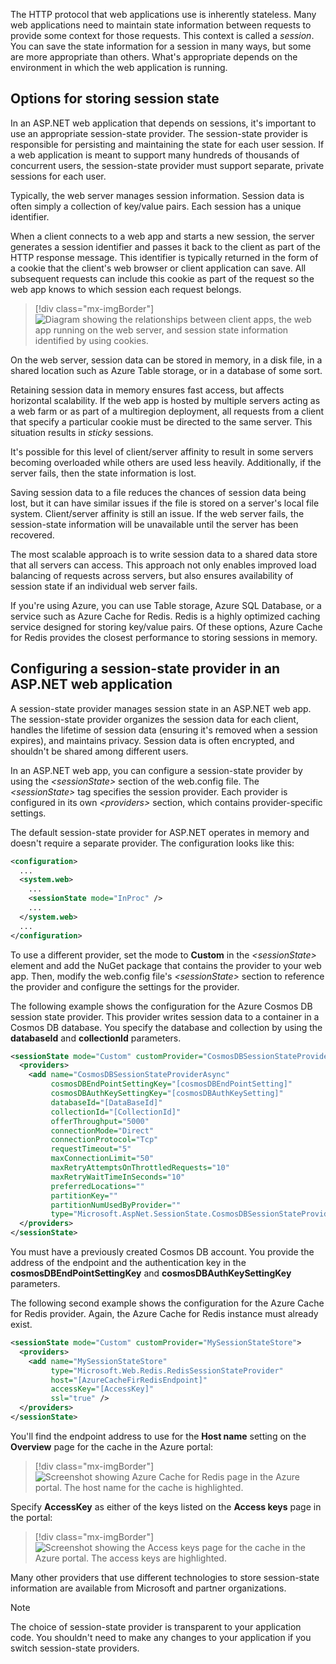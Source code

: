 The HTTP protocol that web applications use is inherently stateless. Many web applications need to maintain state information between requests to provide some context for those requests. This context is called a *session*. You can save the state information for a session in many ways, but some are more appropriate than others. What's appropriate depends on the environment in which the web application is running.

## Options for storing session state

In an ASP.NET web application that depends on sessions, it's important to use an appropriate session-state provider. The session-state provider is responsible for persisting and maintaining the state for each user session. If a web application is meant to support many hundreds of thousands of concurrent users, the session-state provider must support separate, private sessions for each user.

Typically, the web server manages session information. Session data is often simply a collection of key/value pairs. Each session has a unique identifier.

When a client connects to a web app and starts a new session, the server generates a session identifier and passes it back to the client as part of the HTTP response message. This identifier is typically returned in the form of a cookie that the client's web browser or client application can save. All subsequent requests can include this cookie as part of the request so the web app knows to which session each request belongs.

> [!div class="mx-imgBorder"]
> ![Diagram showing the relationships between client apps, the web app running on the web server, and session state information identified by using cookies.](..\media\3-session-state.png)

On the web server, session data can be stored in memory, in a disk file, in a shared location such as Azure Table storage, or in a database of some sort.

Retaining session data in memory ensures fast access, but affects horizontal scalability. If the web app is hosted by multiple servers acting as a web farm or as part of a multiregion deployment, all requests from a client that specify a particular cookie must be directed to the same server. This situation results in *sticky* sessions.

It's possible for this level of client/server affinity to result in some servers becoming overloaded while others are used less heavily. Additionally, if the server fails, then the state information is lost.

Saving session data to a file reduces the chances of session data being lost, but it can have similar issues if the file is stored on a server's local file system. Client/server affinity is still an issue. If the web server fails, the session-state information will be unavailable until the server has been recovered.

The most scalable approach is to write session data to a shared data store that all servers can access. This approach not only enables improved load balancing of requests across servers, but also ensures availability of session state if an individual web server fails.

If you're using Azure, you can use Table storage, Azure SQL Database, or a service such as Azure Cache for Redis. Redis is a highly optimized caching service designed for storing key/value pairs. Of these options, Azure Cache for Redis provides the closest performance to storing sessions in memory.

## Configuring a session-state provider in an ASP.NET web application

A session-state provider manages session state in an ASP.NET web app. The session-state provider organizes the session data for each client, handles the lifetime of session data (ensuring it's removed when a session expires), and maintains privacy. Session data is often encrypted, and shouldn't be shared among different users.

In an ASP.NET web app, you can configure a session-state provider by using the *\<sessionState\>* section of the web.config file. The *\<sessionState\>*  tag specifies the session provider. Each provider is configured in its own *\<providers\>* section, which contains provider-specific settings.

The default session-state provider for ASP.NET operates in memory and doesn't require a separate provider. The configuration looks like this:

```xml
<configuration>
  ...
  <system.web>
    ...
    <sessionState mode="InProc" />
    ...
  </system.web>
  ...
</configuration>
```

To use a different provider, set the mode to **Custom** in the *\<sessionState\>* element and add the NuGet package that contains the provider to your web app. Then, modify the web.config file's *\<sessionState\>* section to reference the provider and configure the settings for the provider.

The following example shows the configuration for the Azure Cosmos DB session state provider. This provider writes session data to a container in a Cosmos DB database. You specify the database and collection by using the **databaseId** and **collectionId** parameters.

```xml
<sessionState mode="Custom" customProvider="CosmosDBSessionStateProviderAsync">
  <providers>
    <add name="CosmosDBSessionStateProviderAsync" 
         cosmosDBEndPointSettingKey="[cosmosDBEndPointSetting]" 
         cosmosDBAuthKeySettingKey="[cosmosDBAuthKeySetting]" 
         databaseId="[DataBaseId]" 
         collectionId="[CollectionId]" 
         offerThroughput="5000" 
         connectionMode="Direct" 
         connectionProtocol="Tcp" 
         requestTimeout="5" 
         maxConnectionLimit="50" 
         maxRetryAttemptsOnThrottledRequests="10" 
         maxRetryWaitTimeInSeconds="10" 
         preferredLocations="" 
         partitionKey="" 
         partitionNumUsedByProvider="" 
         type="Microsoft.AspNet.SessionState.CosmosDBSessionStateProviderAsync, Microsoft.AspNet.SessionState.CosmosDBSessionStateProviderAsync, Version=1.1.0.0, Culture=neutral, PublicKeyToken=31bf3856ad364e35" />
  </providers>
</sessionState>
```

You must have a previously created Cosmos DB account. You provide the address of the endpoint and the authentication key in the **cosmosDBEndPointSettingKey** and **cosmosDBAuthKeySettingKey** parameters.

The following second example shows the configuration for the Azure Cache for Redis provider. Again, the Azure Cache for Redis instance must already exist.

```xml
<sessionState mode="Custom" customProvider="MySessionStateStore">
  <providers>
    <add name="MySessionStateStore"
         type="Microsoft.Web.Redis.RedisSessionStateProvider"
         host="[AzureCacheFirRedisEndpoint]"
         accessKey="[AccessKey]"
         ssl="true" />
  </providers>
</sessionState>
```

You'll find the endpoint address to use for the **Host name** setting on the **Overview** page for the cache in the Azure portal:

> [!div class="mx-imgBorder"]
> ![Screenshot showing Azure Cache for Redis page in the Azure portal. The host name for the cache is highlighted.](..\media\3-redis-host-name.png)

Specify **AccessKey** as either of the keys listed on the **Access keys** page in the portal:

> [!div class="mx-imgBorder"]
> ![Screenshot showing the Access keys page for the cache in the Azure portal. The access keys are highlighted.](..\media\3-access-keys.png)

Many other providers that use different technologies to store session-state information are available from Microsoft and partner organizations.

> [!NOTE]
> The choice of session-state provider is transparent to your application code. You shouldn't need to make any changes to your application if you switch session-state providers.

